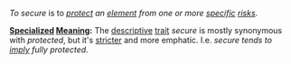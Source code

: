 *To secure* is to *[protect](https://github.com/gcassel/Modular-Organization-Terminology/blob/master/terms/protect.md) an [element](https://github.com/gcassel/Modular-Organization-Terminology/blob/master/terms/element.md) from one or more [specific](https://github.com/gcassel/Modular-Organization-Terminology/blob/master/terms/specific.md) [risks](https://github.com/gcassel/Modular-Organization-Terminology/blob/master/terms/risk.md)*.

**[Specialized](https://github.com/gcassel/Modular-Organization-Terminology/blob/master/terms/specialize.md) [Meaning](https://github.com/gcassel/Modular-Organization-Terminology/blob/master/terms/mean.md):**  The [descriptive](https://github.com/gcassel/Modular-Organization-Terminology/blob/master/terms/describe.md) [trait](https://github.com/gcassel/Modular-Organization-Terminology/blob/master/terms/trait.md) *secure* is mostly synonymous with *protected*, but it's [stricter](https://github.com/gcassel/Modular-Organization-Terminology/blob/master/terms/strict.md) and more emphatic.  I.e. *secure tends to [imply](https://github.com/gcassel/Modular-Organization-Terminology/blob/master/terms/imply.md) fully protected*. 
